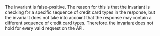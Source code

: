 The invariant is false-positive. The reason for this is that the invariant is checking for a specific sequence of credit card types in the response, but the invariant does not take into account that the response may contain a different sequence of credit card types. Therefore, the invariant does not hold for every valid request on the API.
